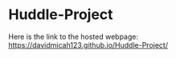 # Huddle-Project
Here is the link to the hosted webpage:
https://davidmicah123.github.io/Huddle-Project/
